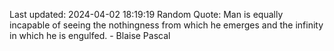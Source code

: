Last updated: 2024-04-02 18:19:19
Random Quote: Man is equally incapable of seeing the nothingness from which he emerges and the infinity in which he is engulfed. - Blaise Pascal
